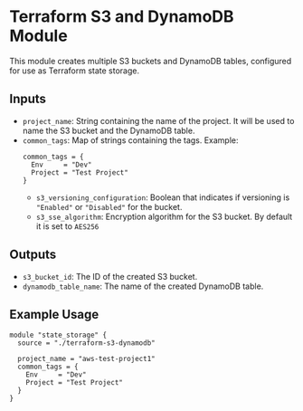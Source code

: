 # Terraform S3 and DynamoDB Module

This module creates multiple S3 buckets and DynamoDB tables, configured for use as Terraform state storage.

## Inputs

- `project_name`: String containing the name of the project. It will be used to name the S3 bucket and the DynamoDB table.
- `common_tags`: Map of strings containing the tags. Example:
  ```hcl
  common_tags = {
    Env     = "Dev"
    Project = "Test Project"
  }
  ```
  - `s3_versioning_configuration`: Boolean that indicates if versioning is `"Enabled"` or `"Disabled"` for the bucket.
  - `s3_sse_algorithm`: Encryption algorithm for the S3 bucket. By default it is set to `AES256`

## Outputs

- `s3_bucket_id`: The ID of the created S3 bucket.
- `dynamodb_table_name`: The name of the created DynamoDB table.

## Example Usage

```hcl
module "state_storage" {
  source = "./terraform-s3-dynamodb"

  project_name = "aws-test-project1"
  common_tags = {
    Env     = "Dev"
    Project = "Test Project"
  }
}
```